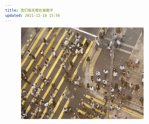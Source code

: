 ```yaml
---
title: 我们每天都在被磨平
updated: 2021-12-18 15:56
---
```


<p align="center">
<img src="/images/cross_road.gif" alt="cross_road" width="400"/>
</p>
